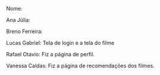 Nome:

Ana Júlia: 

Breno Ferreira: 

Lucas Gabriel: Tela de login e a tela do filme

Rafael Otavio: Fiz a página de perfil.

Vanessa Caldas: Fiz a página de recomendações dos filmes.
